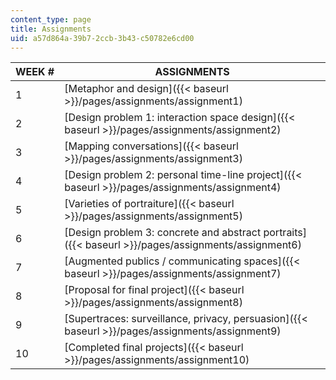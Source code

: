 ```yaml
---
content_type: page
title: Assignments
uid: a57d864a-39b7-2ccb-3b43-c50782e6cd00
---
```


| WEEK # | ASSIGNMENTS |
| --- | --- |
| 1 | [Metaphor and design]({{< baseurl >}}/pages/assignments/assignment1) |
| 2 | [Design problem 1: interaction space design]({{< baseurl >}}/pages/assignments/assignment2) |
| 3 | [Mapping conversations]({{< baseurl >}}/pages/assignments/assignment3) |
| 4 | [Design problem 2: personal time-line project]({{< baseurl >}}/pages/assignments/assignment4) |
| 5 | [Varieties of portraiture]({{< baseurl >}}/pages/assignments/assignment5) |
| 6 | [Design problem 3: concrete and abstract portraits]({{< baseurl >}}/pages/assignments/assignment6) |
| 7 | [Augmented publics / communicating spaces]({{< baseurl >}}/pages/assignments/assignment7) |
| 8 | [Proposal for final project]({{< baseurl >}}/pages/assignments/assignment8) |
| 9 | [Supertraces: surveillance, privacy, persuasion]({{< baseurl >}}/pages/assignments/assignment9) |
| 10 | [Completed final projects]({{< baseurl >}}/pages/assignments/assignment10)